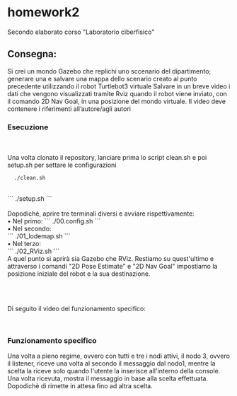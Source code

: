 # homework2
Secondo elaborato corso "Laboratorio ciberfisico"


## Consegna:
Si crei un mondo Gazebo che replichi uno sccenario del dipartimento;
generare una e salvare una mappa dello scenario creato al punto precedente utilizzando il robot Turtlebot3 virtuale
Salvare in un breve video i dati che vengono visualizzati tramite Rviz quando il robot viene inviato, con il
comando 2D Nav Goal, in una posizione del mondo virtuale. Il video deve contenere i riferimenti
all’autore/agli autori



### Esecuzione
<br><br>
Una volta clonato il repository, lanciare prima lo script clean.sh e poi setup.sh per settare le configurazioni <br>
```
  ./clean.sh
```
<br>
```
  ./setup.sh
```
<br><br>
Dopodichè, aprire tre terminali diversi e avviare rispettivamente: <br>
• Nel primo:
```
  ./00.config.sh
```
<br>
• Nel secondo: <br>
```
  ./01_lodemap.sh
```

<br>
• Nel terzo: <br>
```
  ./02_RViz.sh
```
<br>
A quel punto si aprirà sia Gazebo che RViz.
Restiamo su quest'ultimo e attraverso i comandi "2D Pose Estimate" e "2D Nav Goal" impostiamo la posizione iniziale del robot e la sua destinazione.

<br> <br>

Di seguito il video del funzionamento specifico:

<br>


### Funzionamento specifico <br>
Una volta a pieno regime, ovvero con tutti e tre i nodi attivi, il nodo 3, ovvero il listener, riceve una volta al secondo il messaggio dal nodo1, mentre la scelta la riceve solo quando l'utente la inserisce all'interno della console.<br>
Una volta ricevuta, mostra il messaggio in base alla scelta effettuata.<br>
Dopodichè di rimette in attesa fino ad altra scelta.
